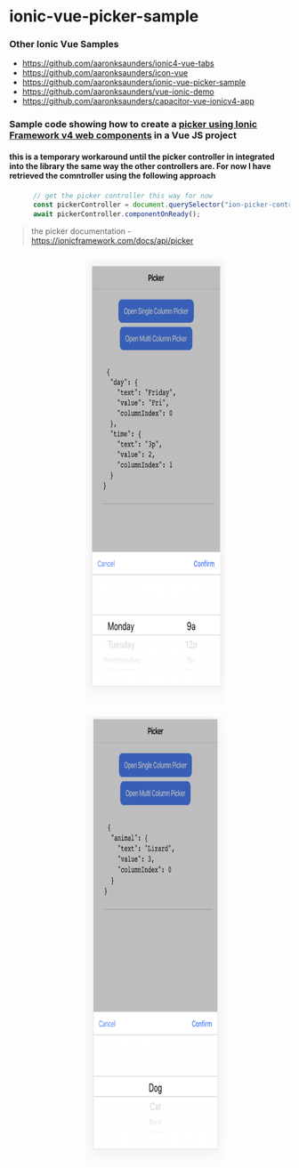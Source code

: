 # ionic-vue-picker-sample

### Other Ionic Vue Samples
- https://github.com/aaronksaunders/ionic4-vue-tabs
- https://github.com/aaronksaunders/icon-vue
- https://github.com/aaronksaunders/ionic-vue-picker-sample
- https://github.com/aaronksaunders/vue-ionic-demo
- https://github.com/aaronksaunders/capacitor-vue-ionicv4-app


### Sample code showing how to create a [picker using Ionic Framework v4 web components](https://ionicframework.com/docs/api/picker) in a Vue JS project

#### this is a temporary workaround until the picker controller in integrated into the library the same way the other controllers are. For now I have retrieved the comntroller using the following approach

```javascript
      // get the picker controller this way for now
      const pickerController = document.querySelector("ion-picker-controller");
      await pickerController.componentOnReady();
```
>the picker documentation - https://ionicframework.com/docs/api/picker

<div style="display: block;
  margin-left: auto;
  margin-right: auto;
  width: 50%;">
  <div>
 <img src="https://raw.githubusercontent.com/aaronksaunders/ionic-vue-picker-sample/master/src/assets/Screen%20Shot-1.png" height="800" style="padding:10px">

 <img src="https://raw.githubusercontent.com/aaronksaunders/ionic-vue-picker-sample/master/src/assets/Screen%20Shot-2.png" height="800"  style="padding:10px">
 </div>
 </div>

